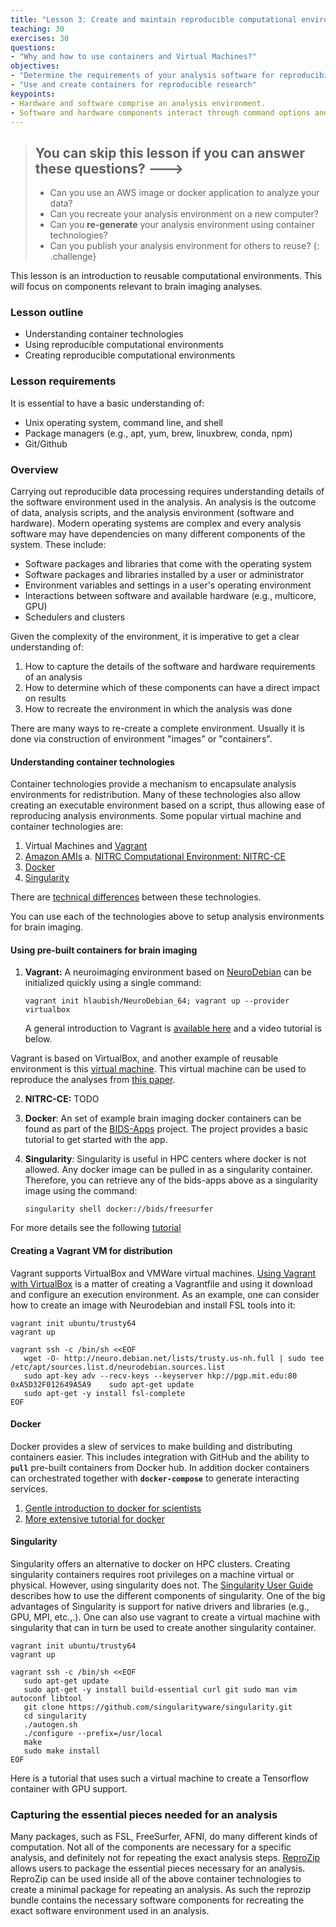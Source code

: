 ```yaml
---
title: "Lesson 3: Create and maintain reproducible computational environments"
teaching: 30
exercises: 30
questions:
- "Why and how to use containers and Virtual Machines?"
objectives:
- "Determine the requirements of your analysis software for reproducibility"
- "Use and create containers for reproducible research"
keypoints:
- Hardware and software comprise an analysis environment.
- Software and hardware components interact through command options and environment variables. 
---
```


> ## You can skip this lesson if you can answer these questions? --->
>
> - Can you use an AWS image or docker application to analyze your data?
> - Can you recreate your analysis environment on a new computer?
> - Can you **re-generate** your analysis environment using container technologies?
> - Can you publish your analysis environment for others to reuse?
{: .challenge}

This lesson is an introduction to reusable computational environments. This will
focus on components relevant to brain imaging analyses.

### Lesson outline

- Understanding container technologies
- Using reproducible computational environments
- Creating reproducible computational environments

### Lesson requirements

It is essential to have a basic understanding of:
- Unix operating system, command line, and shell
- Package managers (e.g., apt, yum, brew, linuxbrew, conda, npm)
- Git/Github

###  Overview

Carrying out reproducible data processing requires understanding details of the
software environment used in the analysis. An analysis is the outcome of data,
analysis scripts, and the analysis environment (software and hardware). Modern
operating systems are complex and every analysis software may have dependencies
on many different components of the system. These include:
 
 - Software packages and libraries that come with the operating system
 - Software packages and libraries installed by a user or administrator
 - Environment variables and settings in a user's operating environment
 - Interactions between software and available hardware (e.g., multicore, GPU)
 - Schedulers and clusters
 
Given the complexity of the environment, it is imperative to get a clear 
understanding of:
 1. How to capture the details of the software and hardware requirements of an analysis
 2. How to determine which of these components can have a direct impact on results
 3. How to recreate the environment in which the analysis was done

There are many ways to re-create a complete environment. Usually it is done via 
construction of environment "images" or "containers".

#### Understanding container technologies

Container technologies provide a mechanism to encapsulate analysis environments
for redistribution. Many of these technologies also allow creating an executable
environment based on a script, thus allowing ease of reproducing analysis 
environments. Some popular virtual machine and container technologies are:

  1. Virtual Machines and [Vagrant](https://www.vagrantup.com/)
  2. [Amazon AMIs](http://docs.aws.amazon.com/AWSEC2/latest/UserGuide/AMIs.html#creating-an-ami)
     a. [NITRC Computational Environment: NITRC-CE](http://www.nitrc.org/plugins/mwiki/index.php/nitrc:User_Guide_-_NITRC_Computational_Environment)
  3. [Docker](https://www.docker.com/)
  4. [Singularity](http://singularity.lbl.gov/)

There are [technical differences](https://medium.freecodecamp.com/a-beginner-friendly-introduction-to-containers-vms-and-docker-79a9e3e119b#.kchrpokfz) 
between these technologies.

You can use each of the technologies above to setup analysis environments for 
brain imaging.

#### Using pre-built containers for brain imaging

1. **Vagrant:** A neuroimaging environment based on [NeuroDebian](http://neuro.debian.net/) can be initialized quickly 
using a single command: 
   
   ```
   vagrant init hlaubish/NeuroDebian_64; vagrant up --provider virtualbox
   ```
   
   A general introduction to Vagrant is [available here](https://www.vagrantup.com/docs/getting-started/)
and a video tutorial is below. 
<script type="text/javascript" src="https://asciinema.org/a/11428.js" id="asciicast-11428" async></script>
   
   Vagrant is based on VirtualBox, and another example of reusable environment is this [virtual machine](https://s3.amazonaws.com/openfmri/virtual-machines/precise64_neuro.box).
This virtual machine can be used to reproduce the analyses from [this paper](http://www.nature.com/articles/ncomms9885).

2. **NITRC-CE:** TODO

3. **Docker**: An set of example brain imaging docker containers can be found as
part of the [BIDS-Apps](http://bids-apps.neuroimaging.io/) project. The project
provides a basic tutorial to get started with the app.

4. **Singularity**: Singularity is useful in HPC centers where docker is not 
allowed. Any docker image can be pulled in as a singularity container. Therefore,
you can retrieve any of the bids-apps above as a singularity image using the 
command:

   ```
   singularity shell docker://bids/freesurfer
   ```
   
For more details see the following [tutorial](http://singularity.lbl.gov/singularity-tutorial)

#### Creating a Vagrant VM for distribution
Vagrant supports VirtualBox and VMWare virtual machines. [Using Vagrant with 
VirtualBox](https://www.vagrantup.com/docs/getting-started/) is a matter of 
creating a Vagrantfile and using it download and configure an execution 
environment. As an example, one can consider how to create an image with 
Neurodebian and install FSL tools into it:
   
```
vagrant init ubuntu/trusty64
vagrant up

vagrant ssh -c /bin/sh <<EOF
   wget -O- http://neuro.debian.net/lists/trusty.us-nh.full | sudo tee /etc/apt/sources.list.d/neurodebian.sources.list
   sudo apt-key adv --recv-keys --keyserver hkp://pgp.mit.edu:80 0xA5D32F012649A5A9    sudo apt-get update
   sudo apt-get -y install fsl-complete
EOF
```

#### Docker
Docker provides a slew of services to make building and distributing containers
easier. This includes integration with GitHub and the ability to **`pull`**
pre-built containers from Docker hub. In addition docker containers can 
orchestrated together with **`docker-compose`** to generate interacting services.

1. [Gentle introduction to docker for scientists](https://neurohackweek.github.io/docker-for-scientists/)
2. [More extensive tutorial for docker](https://prakhar.me/docker-curriculum/) 

#### Singularity
Singularity offers an alternative to docker on HPC clusters. Creating singularity
containers requires root privileges on a machine virtual or physical. However,
using singularity does not. The [Singularity User Guide](http://singularity.lbl.gov/user-guide)
describes how to use the different components of singularity. One of the big 
advantages of Singularity is support for native drivers and libraries (e.g., GPU,
MPI, etc.,.). One can also use vagrant to create a virtual machine with singularity that can 
in turn be used to create another singularity container.

```
vagrant init ubuntu/trusty64
vagrant up

vagrant ssh -c /bin/sh <<EOF
   sudo apt-get update
   sudo apt-get -y install build-essential curl git sudo man vim autoconf libtool
   git clone https://github.com/singularityware/singularity.git
   cd singularity
   ./autogen.sh
   ./configure --prefix=/usr/local
   make
   sudo make install
EOF
```

Here is a tutorial that uses such a virtual machine to create a Tensorflow 
container with GPU support. <script type="text/javascript" src="https://asciinema.org/a/100998.js" id="asciicast-100998" async></script>

### Capturing the essential pieces needed for an analysis

Many packages, such as FSL, FreeSurfer, AFNI, do many different kinds of 
computation. Not all of the components are necessary for a specific analysis, 
and definitely not for repeating the exact analysis steps. [ReproZip](https://reprozip.readthedocs.io/en/1.0.x/) 
allows users to package the essential pieces necessary for an analysis. ReproZip
can be used inside all of the above container technologies to create a minimal
package for repeating an analysis. As such the reprozip bundle contains the 
necessary software components for recreating the exact software environment used
in an analysis.
